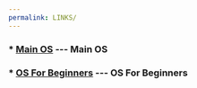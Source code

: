```yaml
---
permalink: LINKS/
---
```


### * [Main OS](https://os.vlsm.org/) --- Main OS
### * [OS For Beginners](https://youtu.be/vBURTt97EkA) --- OS For Beginners
